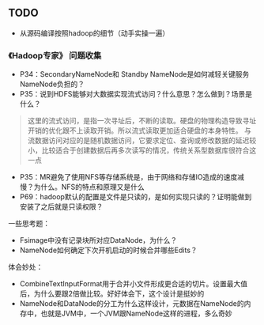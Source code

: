 ## TODO

- 从源码编译按照hadoop的细节（动手实操一遍）

### 《Hadoop专家》 问题收集
- P34：SecondaryNameNode和 Standby NameNode是如何减轻关键服务NameNode负担的？
- P35：说到HDFS能够对大数据实现流式访问？什么意思？怎么做到？场景是什么？
> 这里的流式访问，是指一次寻址后，不断的读取。硬盘的物理构造导致寻址开销的优化跟不上读取开销。所以流式读取更加适合硬盘的本身特性。
> 与流数据访问对应的是随机数据访问，它要求定位、查询或修改数据的延迟较小，比较适合于创建数据后再多次读写的情况，传统关系型数据库很符合这一点
- P35：MR避免了使用NFS等存储系统是，由于网络和存储IO造成的速度减慢？为什么。NFS的特点和原理又是什么
- P69：hadoop默认的配置是文件是只读的，是如何实现只读的？证明能做到安装了之后就是只读权限？

一些思考题：
- Fsimage中没有记录块所对应DataNode，为什么？
- NameNode如何确定下次开机启动的时候合并哪些Edits？


体会妙处：
- CombineTextInputFormat用于合并小文件形成更合适的切片。设置最大值后，为什么要跟2倍做比较。好好体会下，这个设计是挺妙的
- NameNode和DataNode的分工为什么这样设计，元数据在NameNode的内存中，也就是JVM中，一个JVM跟NameNode这样的进程，多么奇妙